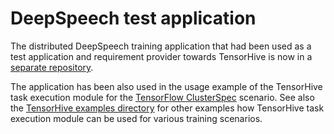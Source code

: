 # DeepSpeech test application

The distributed DeepSpeech training application that had been used as a test
application and requirement provider towards TensorHive is now in a
[separate repository](https://github.com/roscisz/dnn_training_benchmarks/tree/master/TensorFlowV1_DeepSpeech_ldc93s1).

The application has been also used in the usage example of the TensorHive task execution
module for the [TensorFlow ClusterSpec](https://github.com/roscisz/TensorHive/tree/master/examples/TensorFlow_ClusterSpec)
scenario. See also the [TensorHive examples directory](https://github.com/roscisz/TensorHive/tree/master/examples) for other
examples how TensorHive task execution module can be used for various training scenarios. 